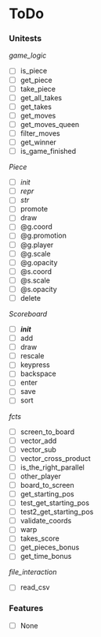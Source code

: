 # ToDo
### Unitests
*game_logic*
- [ ] is_piece
- [ ] get_piece
- [ ] take_piece
- [ ] get_all_takes
- [ ] get_takes
- [ ] get_moves
- [ ] get_moves_queen
- [ ] filter_moves
- [ ] get_winner
- [ ] is_game_finished

*Piece*
- [ ] *init*
- [ ] *repr*
- [ ] *str*
- [ ] promote
- [ ] draw
- [ ] @g.coord
- [ ] @g.promotion
- [ ] @g.player
- [ ] @g.scale
- [ ] @g.opacity
- [ ] @s.coord
- [ ] @s.scale
- [ ] @s.opacity
- [ ] delete  

*Scoreboard*
- [ ] *__init__*
- [ ] add
- [ ] draw
- [ ] rescale
- [ ] keypress
- [ ] backspace
- [ ] enter
- [ ] save
- [ ] sort  

*fcts*
- [ ] screen_to_board
- [ ] vector_add
- [ ] vector_sub
- [ ] vector_cross_product
- [ ] is_the_right_parallel
- [ ] other_player
- [ ] board_to_screen
- [ ] get_starting_pos
- [ ] test_get_starting_pos
- [ ] test2_get_starting_pos
- [ ] validate_coords
- [ ] warp
- [ ] takes_score
- [ ] get_pieces_bonus
- [ ] get_time_bonus  

*file_interaction*
- [ ] read_csv  

### Features
- [ ] None